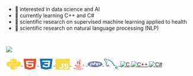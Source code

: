 - 👀 interested in data science and AI
- 🌱 currently learning C++ and C#
- 📖 scientific research on supervised machine learning applied to health
- 📖 scientific research on natural language processing (NLP)

#

<div>
  <a href="https://github.com/laurapessine">
  <img align="center" height="180em" src="https://github-readme-stats.vercel.app/api?username=laurapessine&show_icons=true&theme=ambient_gradient&include_all_commits=true&count_private=true&hide_border=true">
  <!-- <img align="center" height="180em" src="https://github-readme-stats.vercel.app/api/top-langs/?username=laurapessine&layout=pie&theme=ambient_gradient&exclude_repo=scientific-research&count_private=true&hide_border=true&hide_progress=true"> -->
</div>

<div style="display: inline_block"><br>
  <img align="center" alt="Python" height="30" width="40" src="https://raw.githubusercontent.com/devicons/devicon/master/icons/python/python-plain.svg">
  <img align="center" alt="HTML" height="30" width="40" src="https://raw.githubusercontent.com/devicons/devicon/master/icons/html5/html5-plain.svg">
  <img align="center" alt="CSS" height="30" width="40" src="https://raw.githubusercontent.com/devicons/devicon/master/icons/css3/css3-plain.svg">
  <img align="center" alt="JS" height="30" width="40" src="https://raw.githubusercontent.com/devicons/devicon/master/icons/javascript/javascript-plain.svg">
  <img align="center" alt="Java" height="30" width="40" src="https://raw.githubusercontent.com/devicons/devicon/master/icons/java/java-plain.svg">
  <img align="center" alt="PHP" height="30" width="40" src="https://raw.githubusercontent.com/devicons/devicon/master/icons/php/php-plain.svg">
  <img align="center" alt="MySQL" height="30" width="40" src="https://raw.githubusercontent.com/devicons/devicon/master/icons/mysql/mysql-plain.svg">
  <img align="center" alt="C" height="30" width="40" src="https://cdn.jsdelivr.net/gh/devicons/devicon/icons/c/c-plain.svg">
  <img align="center" alt="C++" height="30" width="40" src="https://cdn.jsdelivr.net/gh/devicons/devicon/icons/cplusplus/cplusplus-plain.svg">
  <img align="center" alt="C#" height="30" width="40" src="https://cdn.jsdelivr.net/gh/devicons/devicon/icons/csharp/csharp-plain.svg">
</div>
